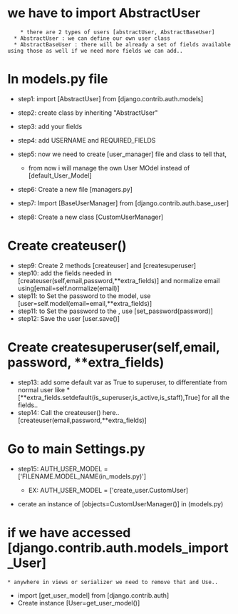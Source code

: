 # we have to import AbstractUser
        * there are 2 types of users [abstractUser, AbstractBaseUser]
      * AbstractUser : we can define our own user class
      * AbstractBaseUser : there will be already a set of fields available using those as well if we need more fields we can add..


# In models.py file
* step1: import [AbstractUser] from [django.contrib.auth.models] 
* step2: create class by inheriting "AbstractUser"
* step3: add your fields
* step4: add USERNAME and REQUIRED_FIELDS
* step5: now we need to create [user_manager] file and class to tell that, 
    * from now i will manage the own User MOdel instead of [default_User_Model]


* step6: Create a new file [managers.py]
* step7: Import [BaseUserManager] from [django.contrib.auth.base_user]
* step8: Create a new class [CustomUserManager]

# Create createuser()
* step9: Create 2 methods [createuser] and [createsuperuser]
* step10: add the fields needed  in [createuser(self,email,password,**extra_fields)] and normalize email using[email=self.normalize(email)]
* step11: to Set the password to the model, use [user=self.model(email=email,**extra_fields)]
* step11: to Set the password to the , use [set_password(password)]
* step12: Save the user [user.save()]

# Create createsuperuser(self,email, password, **extra_fields)
* step13: add some default var as True to superuser, to differentiate from normal user like 
      * [**extra_fields.setdefault(is_superuser,is_active,is_staff),True] for all the fields..
* step14: Call the createuser() here.. [createuser(email,password,**extra_fields)]

# Go to main Settings.py

* step15:   AUTH_USER_MODEL = ['FILENAME.MODEL_NAME(in_models.py)']
    * EX: AUTH_USER_MODEL = ['create_user.CustomUser]

* cerate an instance of [objects=CustomUserManager()] in (models.py)


# if we have accessed [django.contrib.auth.models_import_User] 
    * anywhere in views or serializer we need to remove that and Use..

*  import [get_user_model] from [django.contrib.auth]
*  Create instance [User=get_user_model()] 
